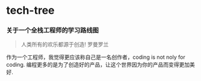 # tech-tree

### 关于一个全栈工程师的学习路线图

> 人类所有的欢乐都源于创造! 罗曼罗兰

作为一个工程师，我觉得更应该称自己是一名创作者，coding is not noly for coding. 编程更多的是为了创造好的产品，让这个世界因为你的产品而变得更加美好.


